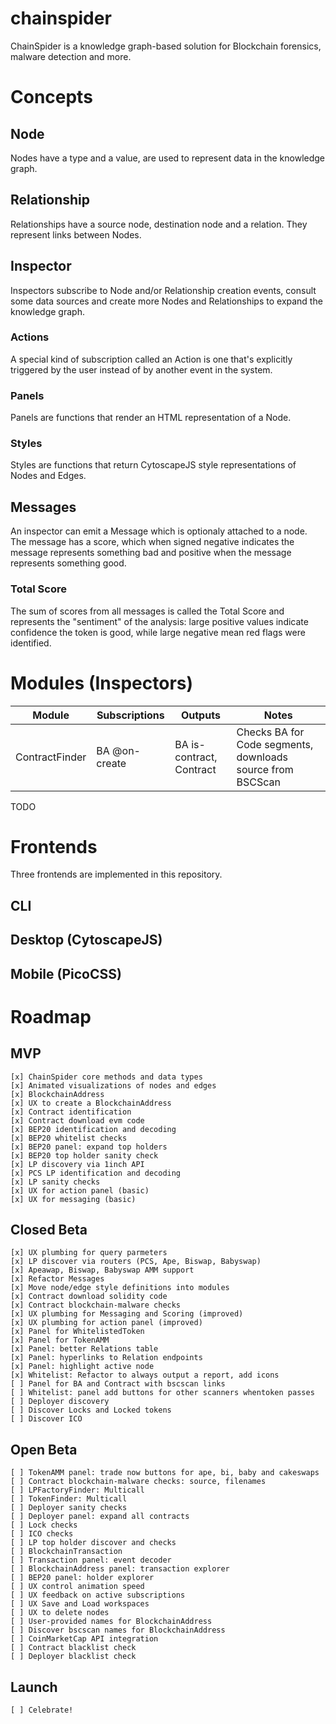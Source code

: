 # chainspider

ChainSpider is a knowledge graph-based solution for Blockchain forensics, malware detection and more.

# Concepts

## Node

Nodes have a type and a value, are used to represent data in the knowledge graph.

## Relationship

Relationships have a source node, destination node and a relation.  They represent links between Nodes.

## Inspector

Inspectors subscribe to Node and/or Relationship creation events, consult some data sources and create more Nodes and Relationships to expand the knowledge graph.

### Actions

A special kind of subscription called an Action is one that's explicitly triggered by the user instead of by another event in the system.

### Panels

Panels are functions that render an HTML representation of a Node.

### Styles

Styles are functions that return CytoscapeJS style representations of Nodes and Edges.

## Messages

An inspector can emit a Message which is optionaly attached to a node.  The message has a score, which when signed negative indicates the message represents something bad and positive when the message represents something good.

### Total Score

The sum of scores from all messages is called the Total Score and represents the "sentiment" of the analysis: large positive values indicate confidence the token is good, while large negative mean red flags were identified.

# Modules (Inspectors)

| Module | Subscriptions | Outputs | Notes |
|--------|---------------|---------|-------|
|ContractFinder|BA @on-create|BA is-contract, Contract|Checks BA for Code segments, downloads source from BSCScan|

TODO


# Frontends

Three frontends are implemented in this repository.

## CLI

## Desktop (CytoscapeJS)

## Mobile (PicoCSS)

# Roadmap

## MVP

```
[x] ChainSpider core methods and data types
[x] Animated visualizations of nodes and edges
[x] BlockchainAddress
[x] UX to create a BlockchainAddress
[x] Contract identification 
[x] Contract download evm code 
[x] BEP20 identification and decoding
[x] BEP20 whitelist checks 
[x] BEP20 panel: expand top holders
[x] BEP20 top holder sanity check
[x] LP discovery via 1inch API
[x] PCS LP identification and decoding
[x] LP sanity checks
[x] UX for action panel (basic)
[x] UX for messaging (basic)
```

## Closed Beta


```
[x] UX plumbing for query parmeters
[x] LP discover via routers (PCS, Ape, Biswap, Babyswap)
[x] Apeawap, Biswap, Babyswap AMM support
[x] Refactor Messages
[x] Move node/edge style definitions into modules
[x] Contract download solidity code
[x] Contract blockchain-malware checks
[x] UX plumbing for Messaging and Scoring (improved)
[x] UX plumbing for action panel (improved)
[x] Panel for WhitelistedToken
[x] Panel for TokenAMM
[x] Panel: better Relations table
[x] Panel: hyperlinks to Relation endpoints
[x] Panel: highlight active node
[x] Whitelist: Refactor to always output a report, add icons
[ ] Panel for BA and Contract with bscscan links
[ ] Whitelist: panel add buttons for other scanners whentoken passes
[ ] Deployer discovery
[ ] Discover Locks and Locked tokens
[ ] Discover ICO 
```

## Open Beta

```
[ ] TokenAMM panel: trade now buttons for ape, bi, baby and cakeswaps
[ ] Contract blockchain-malware checks: source, filenames
[ ] LPFactoryFinder: Multicall
[ ] TokenFinder: Multicall
[ ] Deployer sanity checks
[ ] Deployer panel: expand all contracts
[ ] Lock checks
[ ] ICO checks
[ ] LP top holder discover and checks
[ ] BlockchainTransaction
[ ] Transaction panel: event decoder 
[ ] BlockchainAddress panel: transaction explorer
[ ] BEP20 panel: holder explorer
[ ] UX control animation speed
[ ] UX feedback on active subscriptions
[ ] UX Save and Load workspaces
[ ] UX to delete nodes
[ ] User-provided names for BlockchainAddress
[ ] Discover bscscan names for BlockchainAddress
[ ] CoinMarketCap API integration
[ ] Contract blacklist check
[ ] Deployer blacklist check 
```

## Launch

```
[ ] Celebrate!  
```
